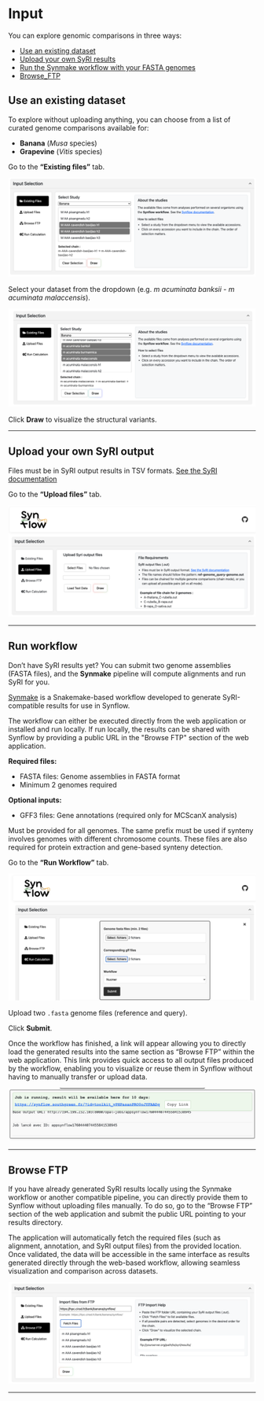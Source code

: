 
# Input
You can explore genomic comparisons in three ways:

- [Use an existing dataset](#use-an-existing-dataset)
- [Upload your own SyRI results](#upload-your-own-syri-output)
- [Run the Synmake workflow with your FASTA genomes](#run-the-synmake-workflow)
- [Browse_FTP](#browse-ftp)


## Use an existing dataset

To explore without uploading anything, you can choose from a list of curated genome comparisons available for:

- **Banana** (*Musa* species)
- **Grapevine** (*Vitis* species)

Go to the **“Existing files”** tab.

![Existing files](assets/existing_files.png "Existing files")

Select your dataset from the dropdown (e.g. *m acuminata banksii - m acuminata malaccensis*).

![Dataset](assets/select_genome.png "Dataset")

Click **Draw** to visualize the structural variants.

---

## Upload your own SyRI output

Files must be in SyRI output results in TSV formats. [See the SyRI documentation](https://schneebergerlab.github.io/syri/fileformat.html)

Go to the **“Upload files”** tab.

![Upload file](assets/upload_file.png "Upload file")

---

## Run workflow

Don’t have SyRI results yet? You can submit two genome assemblies (FASTA files), and the **Synmake** pipeline will compute alignments and run SyRI for you.

[Synmake](https://gitlab.cirad.fr/agap/cluster/snakemake/synflow) is a Snakemake-based workflow developed to generate SyRI-compatible results for use in Synflow.

The workflow can either be executed directly from the web application or installed and run locally.
If run locally, the results can be shared with Synflow by providing a public URL in the "Browse FTP" section of the web application.

**Required files:**

- FASTA files: Genome assemblies in FASTA format
- Minimum 2 genomes required

**Optional inputs:**

- GFF3 files: Gene annotations (required only for MCScanX analysis)
  
Must be provided for all genomes. The same prefix must be used if synteny involves genomes with different chromosome counts.
These files are also required for protein extraction and gene-based synteny detection.

Go to the **“Run Workflow”** tab.

![Run job](assets/run_workflow.png "Run job")

Upload two `.fasta` genome files (reference and query).

Click **Submit**. 

Once the workflow has finished, a link will appear allowing you to directly load the generated results into the same section as “Browse FTP” within the web application.
This link provides quick access to all output files produced by the workflow, enabling you to visualize or reuse them in Synflow without having to manually transfer or upload data.

![Run job](assets/workflow_result.png "Results")

---

## Browse FTP

If you have already generated SyRI results locally using the Synmake workflow or another compatible pipeline, you can directly provide them to Synflow without uploading files manually.
To do so, go to the “Browse FTP” section of the web application and submit the public URL pointing to your results directory.

The application will automatically fetch the required files (such as alignment, annotation, and SyRI output files) from the provided location.
Once validated, the data will be accessible in the same interface as results generated directly through the web-based workflow, allowing seamless visualization and comparison across datasets.

![Run job](assets/browse_ftp.png "Browse FTP")

---



 
